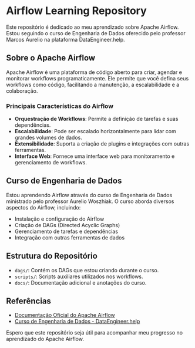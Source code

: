 # Airflow Learning Repository

Este repositório é dedicado ao meu aprendizado sobre Apache Airflow. Estou seguindo o curso de Engenharia de Dados oferecido pelo professor Marcos Aurelio na plataforma DataEngineer.help.

## Sobre o Apache Airflow

Apache Airflow é uma plataforma de código aberto para criar, agendar e monitorar workflows programaticamente. Ele permite que você defina seus workflows como código, facilitando a manutenção, a escalabilidade e a colaboração.

### Principais Características do Airflow

- **Orquestração de Workflows**: Permite a definição de tarefas e suas dependências.
- **Escalabilidade**: Pode ser escalado horizontalmente para lidar com grandes volumes de dados.
- **Extensibilidade**: Suporta a criação de plugins e integrações com outras ferramentas.
- **Interface Web**: Fornece uma interface web para monitoramento e gerenciamento de workflows.

## Curso de Engenharia de Dados

Estou aprendendo Airflow através do curso de Engenharia de Dados ministrado pelo professor Aurelio Woszhiak. O curso aborda diversos aspectos do Airflow, incluindo:

- Instalação e configuração do Airflow
- Criação de DAGs (Directed Acyclic Graphs)
- Gerenciamento de tarefas e dependências
- Integração com outras ferramentas de dados

## Estrutura do Repositório

- `dags/`: Contém os DAGs que estou criando durante o curso.
- `scripts/`: Scripts auxiliares utilizados nos workflows.
- `docs/`: Documentação adicional e anotações do curso.

## Referências

- [Documentação Oficial do Apache Airflow](https://airflow.apache.org/)
- [Curso de Engenharia de Dados - DataEngineer.help](https://dataengineer.help/)

Espero que este repositório seja útil para acompanhar meu progresso no aprendizado do Apache Airflow.
